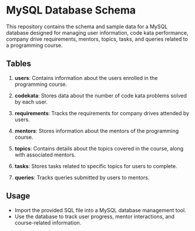 # MySQL Database Schema

This repository contains the schema and sample data for a MySQL database designed for managing user information, code kata performance, company drive requirements, mentors, topics, tasks, and queries related to a programming course.

## Tables

1. **users**: Contains information about the users enrolled in the programming course.

2. **codekata**: Stores data about the number of code kata problems solved by each user.

3. **requirements**: Tracks the requirements for company drives attended by users.

4. **mentors**: Stores information about the mentors of the programming course.

5. **topics**: Contains details about the topics covered in the course, along with associated mentors.

6. **tasks**: Stores tasks related to specific topics for users to complete.

7. **queries**: Tracks queries submitted by users to mentors.

## Usage

- Import the provided SQL file into a MySQL database management tool.
- Use the database to track user progress, mentor interactions, and course-related information.

